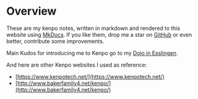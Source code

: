 # Overview

These are my kenpo notes, written in markdown and rendered to this website
using [MkDocs].
If you like them, drop me a star on [GitHub] or even better, contribute some
improvements.

[MkDocs]: https://www.mkdocs.org/
[GitHub]: https://github.com/realJohnDoe/kenpo

Main Kudos for introducing me to Kenpo go to my [Dojo in Esslingen].

[Dojo in Esslingen]: https://bushido-esslingen.de/

And here are other Kenpo websites I used as reference:

- [https://www.kenpotech.net/](https://www.kenpotech.net/)
- [http://www.bakerfamily4.net/kenpo/](http://www.bakerfamily4.net/kenpo/)
